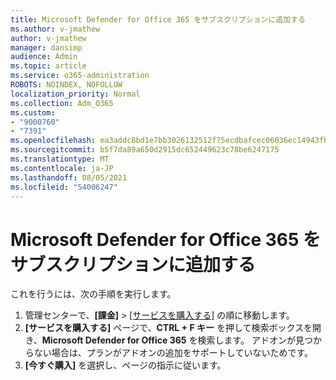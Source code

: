 ```yaml
---
title: Microsoft Defender for Office 365 をサブスクリプションに追加する
ms.author: v-jmathew
author: v-jmathew
manager: dansimp
audience: Admin
ms.topic: article
ms.service: o365-administration
ROBOTS: NOINDEX, NOFOLLOW
localization_priority: Normal
ms.collection: Adm_O365
ms.custom:
- "9000760"
- "7391"
ms.openlocfilehash: ea3addc8bd1e7bb3026132512f75ecdbafcec06036ec14943fb3aed554e25757
ms.sourcegitcommit: b5f7da89a650d2915dc652449623c78be6247175
ms.translationtype: MT
ms.contentlocale: ja-JP
ms.lasthandoff: 08/05/2021
ms.locfileid: "54006247"
---
```

# <a name="add-microsoft-defender-for-office-365-to-your-subscription"></a>Microsoft Defender for Office 365 をサブスクリプションに追加する

これを行うには、次の手順を実行します。

1. 管理センターで、**[課金]** > [[サービスを購入する]](https://go.microsoft.com/fwlink/p/?linkid=868433) の順に移動します。
2. **[サービスを購入する]** ページで、**CTRL + F キー** を押して検索ボックスを開き、**Microsoft Defender for Office 365** を検索します。 アドオンが見つからない場合は、プランがアドオンの追加をサポートしていないためです。
3. **[今すぐ購入]** を選択し、ページの指示に従います。

